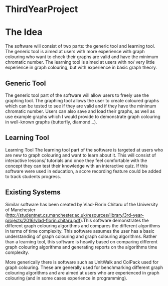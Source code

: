 # ThirdYearProject

# The Idea
The software will consist of two parts: the generic tool and learning tool. The generic tool is aimed at users with more experience with graph colouring who want to check their graphs are valid and have the minimum chromatic number. The learning tool is aimed at users with no/ very little experience in graph colouring, but with experience in basic graph theory.
## Generic Tool
The generic tool part of the software will allow users to freely use the graphing tool. The graphing tool allows the user to create coloured graphs which can be tested to see if they are valid and if they have the minimum chromatic number. Users can also save and load their graphs, as well as use example graphs which I would provide to demonstrate graph colouring in well-known graphs (butterfly, diamond...).
## Learning Tool
Learning Tool
The learning tool part of the software is targeted at users who are new to graph colouring and want to learn about it. This will consist of interactive lessons/ tutorials and once they feel comfortable with the concept they can test their knowledge with an interactive quiz. If this software were used in education, a score recording feature could be added to track students progress.
## Existing Systems
Similar software has been created by Vlad-Florin Chitaru of the University of Manchester (http://studentnet.cs.manchester.ac.uk/resources/library/3rd-year-projects/2016/vlad-florin.chitaru.pdf).This software demonstrates the different graph colouring algorithms and compares the different algorithms in terms of time complexity. This software assumes the user has a basic understanding of graph colouring and graph colouring algorithms. Rather than a learning tool, this software is heavily based on comparing different graph colouring algorithms and generating reports on the algorithms time complexity.

More generically there is software such as UnitWalk and ColPack used for graph colouring. These are generally used for benchmarking different graph colouring algorithms and are aimed at users who are experienced in graph colouring (and in some cases experience in programming).


